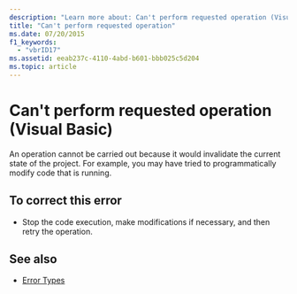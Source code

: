 ```yaml
---
description: "Learn more about: Can't perform requested operation (Visual Basic)"
title: "Can't perform requested operation"
ms.date: 07/20/2015
f1_keywords: 
  - "vbrID17"
ms.assetid: eeab237c-4110-4abd-b601-bbb025c5d204
ms.topic: article
---
```

# Can't perform requested operation (Visual Basic)

An operation cannot be carried out because it would invalidate the current state of the project. For example, you may have tried to programmatically modify code that is running.  
  
## To correct this error  
  
- Stop the code execution, make modifications if necessary, and then retry the operation.  
  
## See also

- [Error Types](../programming-guide/language-features/error-types.md)
